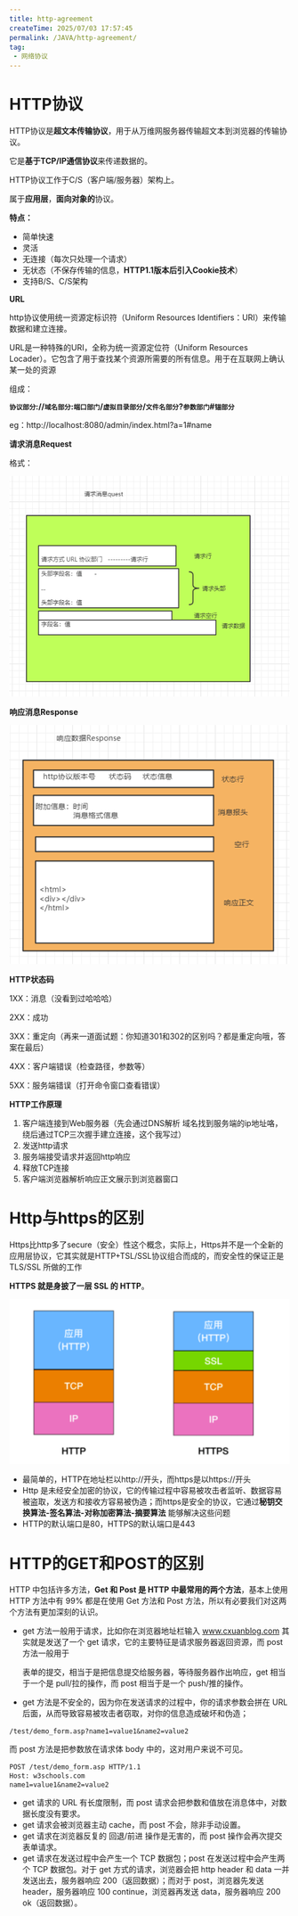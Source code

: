 ```yaml
---
title: http-agreement
createTime: 2025/07/03 17:57:45
permalink: /JAVA/http-agreement/
tag:
 - 网络协议
---
```

# HTTP协议

HTTP协议是**超文本传输协议**，用于从万维网服务器传输超文本到浏览器的传输协议。

它是**基于TCP/IP通信协议**来传递数据的。

HTTP协议工作于C/S（客户端/服务器）架构上。

属于**应用层**，**面向对象的**协议。

**特点：**

- 简单快速
- 灵活
- 无连接（每次只处理一个请求）
- 无状态（不保存传输的信息，**HTTP1.1版本后引入Cookie技术**）
- 支持B/S、C/S架构

**URL**

http协议使用统一资源定标识符（Uniform Resources Identifiers：URI）来传输数据和建立连接。

URL是一种特殊的URI，全称为统一资源定位符（Uniform Resources Locader）。它包含了用于查找某个资源所需要的所有信息。用于在互联网上确认某一处的资源

组成：

​	**`协议部分`\:\//`域名部分`:`端口部门`/`虚拟目录部分`/`文件名部分`?`参数部门`#`锚部分`**

eg：http://localhost:8080/admin/index.html?a=1#name



**请求消息Request**

格式：

![image-20201002132021474](../../../resource/images/image-20201002132021474.png)

**响应消息Response**

![image-20201002132600836](../../../resource/images/image-20201002132600836.png)



**HTTP状态码**

1XX：消息（没看到过哈哈哈）

2XX：成功

3XX：重定向（再来一道面试题：你知道301和302的区别吗？都是重定向哦，答案在最后）

4XX：客户端错误（检查路径，参数等）

5XX：服务端错误（打开命令窗口查看错误）



**HTTP工作原理**

1. 客户端连接到Web服务器（先会通过DNS解析 域名找到服务端的ip地址咯，绕后通过TCP三次握手建立连接，这个我写过）
2. 发送http请求
3. 服务端接受请求并返回http响应
4. 释放TCP连接
5. 客户端浏览器解析响应正文展示到浏览器窗口



# Http与https的区别

Https比http多了secure（安全）性这个概念，实际上，Https并不是一个全新的应用层协议，它其实就是HTTP+TSL/SSL协议组合而成的，而安全性的保证正是TLS/SSL 所做的工作

**HTTPS 就是身披了一层 SSL 的 HTTP**。

![image-20201015204718336](../../../resource/images/image-20201015204718336.png)

- 最简单的，HTTP在地址栏以http://开头，而https是以https://开头
- Http 是未经安全加密的协议，它的传输过程中容易被攻击者监听、数据容易被盗取，发送方和接收方容易被伪造；而https是安全的协议，它通过**秘钥交换算法-签名算法-对称加密算法-摘要算法** 能够解决这些问题
- HTTP的默认端口是80，HTTPS的默认端口是443



# HTTP的GET和POST的区别

HTTP 中包括许多方法，**Get 和 Post 是 HTTP 中最常用的两个方法**，基本上使用 HTTP 方法中有 99% 都是在使用 Get 方法和 Post 方法，所以有必要我们对这两个方法有更加深刻的认识。

- get 方法一般用于请求，比如你在浏览器地址栏输入 www.cxuanblog.com 其实就是发送了一个 get 请求，它的主要特征是请求服务器返回资源，而 post 方法一般用于

  表单的提交，相当于是把信息提交给服务器，等待服务器作出响应，get 相当于一个是 pull/拉的操作，而 post 相当于是一个 push/推的操作。

- get 方法是不安全的，因为你在发送请求的过程中，你的请求参数会拼在 URL 后面，从而导致容易被攻击者窃取，对你的信息造成破坏和伪造；

```
/test/demo_form.asp?name1=value1&name2=value2
```

而 post 方法是把参数放在请求体 body 中的，这对用户来说不可见。

```
POST /test/demo_form.asp HTTP/1.1
Host: w3schools.com
name1=value1&name2=value2
```

- get 请求的 URL 有长度限制，而 post 请求会把参数和值放在消息体中，对数据长度没有要求。
- get 请求会被浏览器主动 cache，而 post 不会，除非手动设置。
- get 请求在浏览器反复的 回退/前进 操作是无害的，而 post 操作会再次提交表单请求。
- get 请求在发送过程中会产生一个 TCP 数据包；post 在发送过程中会产生两个 TCP 数据包。对于 get 方式的请求，浏览器会把 http header 和 data 一并发送出去，服务器响应 200（返回数据）；而对于 post，浏览器先发送 header，服务器响应 100 continue，浏览器再发送 data，服务器响应 200 ok（返回数据）。












